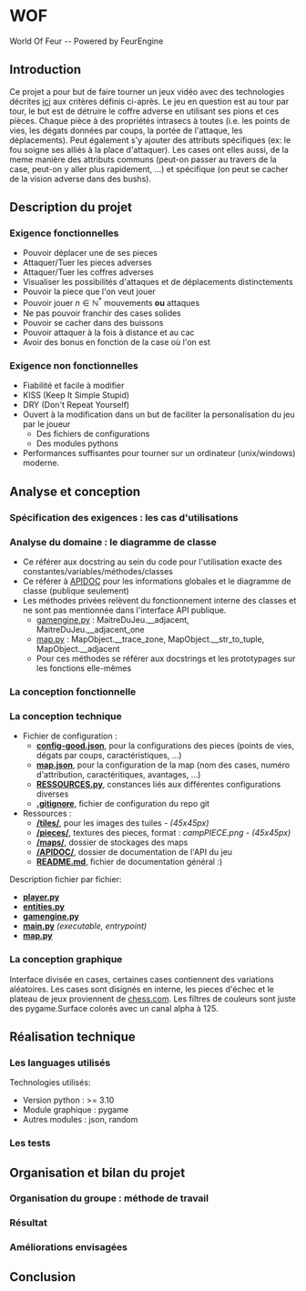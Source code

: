 # WOF
World Of Feur -- Powered by FeurEngine

## Introduction
Ce projet a pour but de faire tourner un jeux vidéo avec des technologies décrites [ici](#analyse-et-conception) aux critères définis ci-après. 
Le jeu en question est au tour par tour, le but est de détruire le coffre adverse en utilisant ses pions et ces pièces. Chaque pièce à des propriétés intrasecs à toutes (i.e. les points de vies, les dégats données par coups, la portée de l'attaque, les déplacements). Peut également s'y ajouter des attributs spécifiques (ex: le fou soigne ses alliés à la place d'attaquer). Les cases ont elles aussi, de la meme manière des attributs communs (peut-on passer au travers de la case, peut-on y aller plus rapidement, ...) et spécifique (on peut se cacher de la vision adverse dans des bushs). 

## Description du projet

### Exigence fonctionnelles

* Pouvoir déplacer une de ses pieces
* Attaquer/Tuer les pieces adverses
* Attaquer/Tuer les coffres adverses
* Visualiser les possibilités d'attaques et de déplacements distinctements
* Pouvoir la piece que l'on veut jouer
* Pouvoir jouer $n \in \mathbb{N} ^*$ mouvements **ou** attaques
* Ne pas pouvoir franchir des cases solides
* Pouvoir se cacher dans des buissons
* Pouvoir attaquer à la fois à distance et au cac
* Avoir des bonus en fonction de la case où l'on est

### Exigence non fonctionnelles

* Fiabilité et facile à modifier
* KISS (Keep It Simple Stupid)
* DRY (Don't Repeat Yourself)
* Ouvert à la modification dans un but de faciliter la personalisation du jeu par le joueur
  * Des fichiers de configurations
  * Des modules pythons
* Performances suffisantes pour tourner sur un ordinateur (unix/windows) moderne.

## Analyse et conception

### Spécification des exigences : les cas d'utilisations

### Analyse du domaine : le diagramme de classe

* Ce référer aux docstring au sein du code pour l'utilisation exacte des constantes/variables/méthodes/classes
* Ce référer à [APIDOC](/APIDOC/) pour les informations globales et le diagramme de classe (publique seulement)
* Les méthodes privées relèvent du fonctionnement interne des classes et ne sont pas mentionnée dans l'interface API publique.
  * [gamengine.py](/gamengine.py) : MaitreDuJeu.__adjacent, MaitreDuJeu.__adjacent_one
  * [map.py](/map.py) : MapObject.__trace_zone, MapObject.__str_to_tuple, MapObject.__adjacent
  * Pour ces méthodes se référer aux docstrings et les prototypages sur les fonctions elle-mêmes

### La conception fonctionnelle

### La conception technique

* Fichier de configuration :
    * __[config-good.json](/config-good.json)__, pour la configurations des pieces (points de vies, dégats par coups, caractéristiques, ...)
    * __[map.json](/map.json)__, pour la configuration de la map (nom des cases, numéro d'attribution, caractéritiques, avantages, ...)
    * __[RESSOURCES.py](/RESSOURCE.py)__, constances liés aux différentes configurations diverses
    * __[.gitignore](/.gitignore)__, fichier de configuration du repo git
* Ressources :
    * __[/tiles/](/tiles/)__, pour les images des tuiles *- (45x45px)*
    * __[/pieces/](/pieces/)__, textures des pieces, format : *campPIECE.png - (45x45px)*
    * __[/maps/](/maps/)__, dossier de stockages des maps
    * __[/APIDOC/](/APIDOC/)__, dossier de documentation de l'API du jeu
    * __[README.md](/README.md)__, fichier de documentation général :)

Description fichier par fichier:
* __[player.py](/player.py)__
* __[entities.py](/entities.py)__
* __[gamengine.py](/gamengine.py)__
* __[main.py](/main.py)__ *(executable, entrypoint)*
* __[map.py](/map.py)__

### La conception graphique 

Interface divisée en cases, certaines cases contiennent des variations aléatoires.
Les cases sont disignés en interne, les pieces d'échec et le plateau de jeux proviennent de [chess.com](https://www.chess.com).
Les filtres de couleurs sont juste des pygame.Surface colorés avec un canal alpha à 125.

## Réalisation technique

### Les languages utilisés

Technologies utilisés:
* Version python : >= 3.10
* Module graphique : pygame
* Autres modules : json, random

### Les tests

## Organisation et bilan du projet

### Organisation du groupe : méthode de travail

### Résultat

### Améliorations envisagées

## Conclusion

